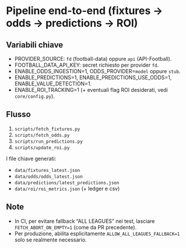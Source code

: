 # Pipeline end-to-end (fixtures → odds → predictions → ROI)

## Variabili chiave
- PROVIDER_SOURCE: `fd` (football-data) oppure `api` (API-Football).
- FOOTBALL_DATA_API_KEY: secret richiesto per provider `fd`.
- ENABLE_ODDS_INGESTION=1, ODDS_PROVIDER=`model` oppure `stub`.
- ENABLE_PREDICTIONS=1, ENABLE_PREDICTIONS_USE_ODDS=1, ENABLE_VALUE_DETECTION=1.
- ENABLE_ROI_TRACKING=1 (+ eventuali flag ROI desiderati, vedi `core/config.py`).

## Flusso
1. `scripts/fetch_fixtures.py`
2. `scripts/fetch_odds.py`
3. `scripts/run_predictions.py`
4. `scripts/update_roi.py`

I file chiave generati:
- `data/fixtures_latest.json`
- `data/odds/odds_latest.json`
- `data/predictions/latest_predictions.json`
- `data/roi/roi_metrics.json` (+ ledger e csv)

## Note
- In CI, per evitare fallback “ALL LEAGUES” nei test, lasciare `FETCH_ABORT_ON_EMPTY=1` (come da PR precedente).
- Per produzione, abilita esplicitamente `ALLOW_ALL_LEAGUES_FALLBACK=1` solo se realmente necessario.
